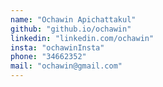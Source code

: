 ```yaml
---
name: "Ochawin Apichattakul"
github: "github.io/ochawin"
linkedin: "linkedin.com/ochawin"
insta: "ochawinInsta"
phone: "34662352"
mail: "ochawin@gmail.com"
---
```

